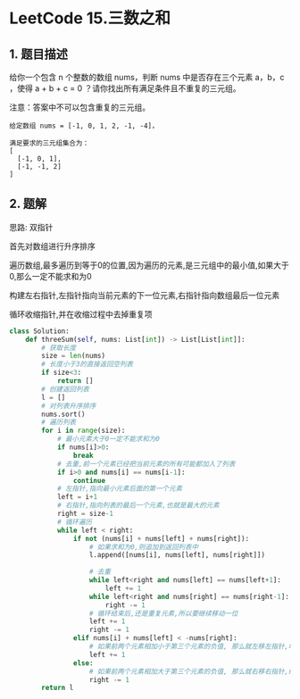 # LeetCode 15.三数之和

## 1. 题目描述

给你一个包含 n 个整数的数组 nums，判断 nums 中是否存在三个元素 a，b，c ，使得 a + b + c = 0 ？请你找出所有满足条件且不重复的三元组。

注意：答案中不可以包含重复的三元组。

```
给定数组 nums = [-1, 0, 1, 2, -1, -4]，

满足要求的三元组集合为：
[
  [-1, 0, 1],
  [-1, -1, 2]
]
```

## 2. 题解

思路: 双指针

首先对数组进行升序排序

遍历数组,最多遍历到等于0的位置,因为遍历的元素,是三元组中的最小值,如果大于0,那么一定不能求和为0

构建左右指针,左指针指向当前元素的下一位元素,右指针指向数组最后一位元素

循环收缩指针,并在收缩过程中去掉重复项

```python
class Solution:
    def threeSum(self, nums: List[int]) -> List[List[int]]:
        # 获取长度
        size = len(nums)
        # 长度小于3的直接返回空列表
        if size<3:
            return []
        # 创建返回列表
        l = []
        # 对列表升序排序
        nums.sort()
        # 遍历列表
        for i in range(size):
            # 最小元素大于0一定不能求和为0
            if nums[i]>0:
                break
            # 去重,前一个元素已经把当前元素的所有可能都加入了列表
            if i>0 and nums[i] == nums[i-1]:
                continue
            # 左指针,指向最小元素后面的第一个元素
            left = i+1
            # 右指针,指向列表的最后一个元素,也就是最大的元素
            right = size-1
            # 循环遍历
            while left < right:
                if not (nums[i] + nums[left] + nums[right]):
                    # 如果求和为0,则追加到返回列表中
                    l.append([nums[i], nums[left], nums[right]])
                    
                    # 去重 
                    while left<right and nums[left] == nums[left+1]:
                        left += 1
                    while left<right and nums[right] == nums[right-1]:
                        right -= 1
                    # 循环结束后,还是重复元素,所以要继续移动一位
                    left += 1
                    right -= 1
                elif nums[i] + nums[left] < -nums[right]:
                    # 如果前两个元素相加小于第三个元素的负值, 那么就左移左指针,增大前两项和
                    left += 1
                else:
                    # 如果前两个元素相加大于第三个元素的负值, 那么就右移右指针,缩小第三项
                    right -= 1
        return l
```

